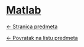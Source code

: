 # [Matlab](https://www.github.com/studosi-fer/MATLAB)
[<- Stranica predmeta](https://www.fer.unizg.hr/predmet/matlab)

[<- Povratak na listu predmeta](https://www.github.com/studosi/FER)